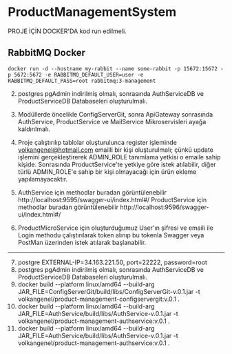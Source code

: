 # ProductManagementSystem
PROJE İÇİN DOCKER'DA kod run edilmeli.
## RabbitMQ Docker
    docker run -d --hostname my-rabbit --name some-rabbit -p 15672:15672 -p 5672:5672 -e RABBITMQ_DEFAULT_USER=user -e RABBITMQ_DEFAULT_PASS=root rabbitmq:3-management
2) postgres pgAdmin indirilmiş olmalı, sonrasında AuthServiceDB ve ProductServiceDB Databaseleri oluşturulmalı.

3) Modüllerde öncelikle ConfigServerGit, sonra ApiGateway sonrasında AuthService, ProductService ve MailService Mikroservisleri ayağa kaldırılmalı.

4) Proje çalıştırılıp tablolar oluşturulunca register işleminde volkangenel@hotmail.com emailli bir kişi oluşturulmalı;
çünkü update işlemini gerçekleştirerek ADMIN_ROLE tanımlama yetkisi o emaile sahip kişide. Sonrasında ProductService'te
yetkiye göre istek atılabilir, diğer türlü ADMIN_ROLE'e sahip bir kişi olmayacağı için ürün ekleme yapılamayacaktır.

5)  AuthService için methodlar buradan görüntülenebilir http://localhost:9595/swagger-ui/index.html#/
    ProductService için methodlar buradan görüntülenebilir http://localhost:9596/swagger-ui/index.html#/

6) ProductMicroService için oluşturduğumuz User'ın şifresi ve emaili ile Login methodu çalıştırılarak token alınıp bu tokenla Swagger veya PostMan üzerinden istek atılarak başlanabilir.

----

7) postgre EXTERNAL-IP=34.163.221.50, port=22222, password=root
8) postgres pgAdmin indirilmiş olmalı, sonrasında AuthServiceDB ve ProductServiceDB Databaseleri oluşturulmalı.
9) docker build --platform linux/amd64 --build-arg JAR_FILE=ConfigServerGit/build/libs/ConfigServerGit-v.0.1.jar -t volkangenel/product-management-configservergit:v.0.1 . 
10) docker build --platform linux/amd64 --build-arg JAR_FILE=AuthService/build/libs/AuthService-v.0.1.jar -t volkangenel/product-management-authservice:v.0.1 .
11) docker build --platform linux/amd64 --build-arg JAR_FILE=AuthService/build/libs/AuthService-v.0.1.jar -t volkangenel/product-management-authservice:v.0.1 .